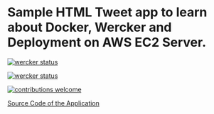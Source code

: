 # Sample HTML Tweet app to learn about Docker, Wercker and Deployment on AWS EC2 Server.

[![wercker status](https://app.wercker.com/status/9cac93950da19c6b6ae466fc53458cd0/m/master "wercker status")](https://app.wercker.com/project/byKey/9cac93950da19c6b6ae466fc53458cd0)

[![wercker status](https://app.wercker.com/status/9cac93950da19c6b6ae466fc53458cd0/s/master "wercker status")](https://app.wercker.com/project/byKey/9cac93950da19c6b6ae466fc53458cd0)

[![contributions welcome](https://img.shields.io/badge/contributions-welcome-brightgreen.svg?style=flat)](https://github.com/dwyl/esta/issues)


<a href="https://github.com/dockersamples/linux_tweet_app">Source Code of the Application</a>

